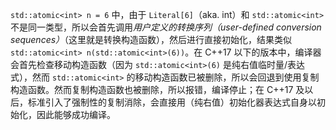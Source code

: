 `std::atomic<int> n = 6` 中，由于 `Literal[6]`（aka. int）和 `std::atomic<int>` 不是同一类型，所以会首先调用*用户定义的转换序列（user-defined conversion sequences）*（这里就是转换构造函数），然后进行直接初始化，结果类似 `std::atomic<int> n(std::atomic<int>(6))`。在 C++17 以下的版本中，编译器会首先检查移动构造函数（因为 `std::atomic<int>(6)` 是纯右值临时量/表达式），然而 `std::atomic<int>` 的移动构造函数已被删除，所以会回退到使用复制构造函数。然而复制构造函数也被删除，所以报错，编译停止；在 C++17 及以后，标准引入了强制性的复制消除，会直接用（纯右值）初始化器表达式自身以初始化，因此能够成功编译。
